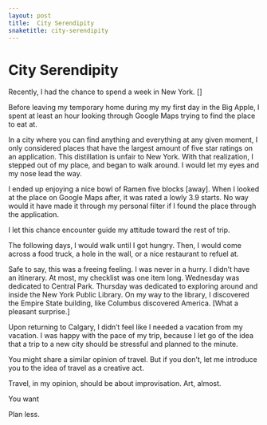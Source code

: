 ```yaml
---
layout: post
title:  City Serendipity
snaketitle: city-serendipity
---
```

<canvas id='canvas' height='400' width='400'></canvas>
<h1>City Serendipity</h1>

Recently, I had the chance to spend a week in New York. 
[]

Before leaving my temporary home during my my first day in the Big Apple, I spent at least an hour looking through Google Maps trying to find the place to eat at.

In a city where you can find anything and everything at any given moment, I only considered places that have the largest amount of five star ratings on an application. This distillation is unfair to New York. With that realization, I stepped out of my place, and began to walk around. I would let my eyes and my nose lead the way. 

I ended up enjoying a nice bowl of Ramen five blocks [away]. When I looked at the place on Google Maps after, it was rated a lowly 3.9 starts. No way would it have made it through my personal filter if I found the place through the application.

I let this chance encounter guide my attitude toward the rest of trip.

The following days, I would walk until I got hungry. Then, I would come across a food truck, a hole in the wall, or a nice restaurant to refuel at. 

Safe to say, this was a freeing feeling. I was never in a hurry. I didn’t have an itinerary. At most, my checklist was one item long. Wednesday was dedicated to Central Park. Thursday was dedicated to exploring around and inside the New York Public Library. On my way to the library, I discovered the Empire State building, like Columbus discovered America. [What a pleasant surprise.]

<div id="dice"></div>

Upon returning to Calgary, I didn’t feel like I needed a vacation from my vacation. I was happy with the pace of my trip, because I let go of the idea that a trip to a new city should be stressful and planned to the minute.

You might share a similar opinion of travel. But if you don’t, let me introduce you to the idea of travel as a creative act. 

Travel, in my opinion, should be about improvisation. Art, almost. 

You want 




Plan less.


